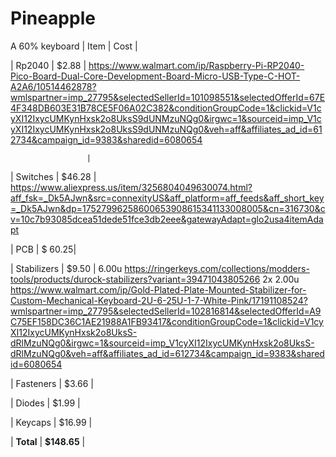 # Pineapple
A 60% keyboard
| Item               | Cost    |

| Rp2040             | $2.88   |
https://www.walmart.com/ip/Raspberry-Pi-RP2040-Pico-Board-Dual-Core-Development-Board-Micro-USB-Type-C-HOT-A2A6/10514462878?wmlspartner=imp_27795&selectedSellerId=101098551&selectedOfferId=67E4F348DB603E31B78CE5F06A02C382&conditionGroupCode=1&clickid=V1cyXI12IxycUMKynHxsk2o8UksS9dUNMzuNQg0&irgwc=1&sourceid=imp_V1cyXI12IxycUMKynHxsk2o8UksS9dUNMzuNQg0&veh=aff&affiliates_ad_id=612734&campaign_id=9383&sharedid=6080654               



                     |
| Switches           | $46.28  |
https://www.aliexpress.us/item/3256804049630074.html?aff_fsk=_Dk5AJwn&src=connexityUS&aff_platform=aff_feeds&aff_short_key=_Dk5AJwn&dp=17527996258600653908615341133008005&cn=316730&cv=10c7b93085dcea51dede51fce3db2eee&gatewayAdapt=glo2usa4itemAdapt



                     
| PCB                | $ 60.25|



| Stabilizers        | $9.50   |
6.00u https://ringerkeys.com/collections/modders-tools/products/durock-stabilizers?variant=39471043805266
2x 2.00u https://www.walmart.com/ip/Gold-Plated-Plate-Mounted-Stabilizer-for-Custom-Mechanical-Keyboard-2U-6-25U-1-7-White-Pink/17191108524?wmlspartner=imp_27795&selectedSellerId=102816814&selectedOfferId=A9C75EF158DC36C1AE21988A1FB93417&conditionGroupCode=1&clickid=V1cyXI12IxycUMKynHxsk2o8UksS-dRlMzuNQg0&irgwc=1&sourceid=imp_V1cyXI12IxycUMKynHxsk2o8UksS-dRlMzuNQg0&veh=aff&affiliates_ad_id=612734&campaign_id=9383&sharedid=6080654



| Fasteners          | $3.66   |



| Diodes             | $1.99   |



| Keycaps            | $16.99  |



| **Total**          | **$148.65** |
